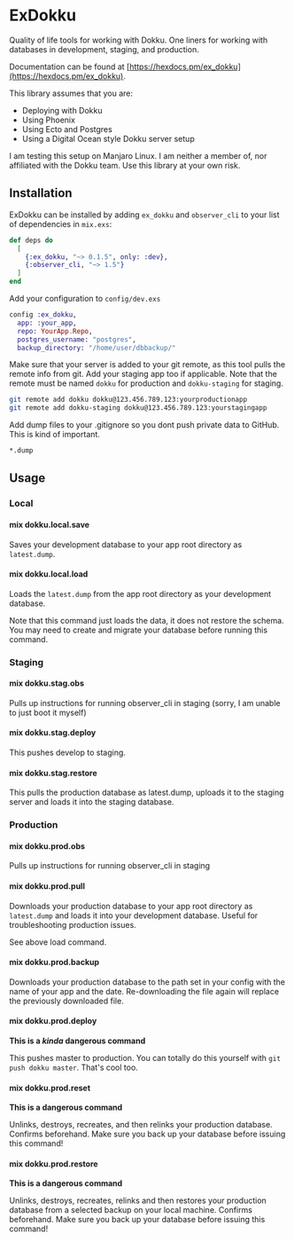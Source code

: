 # ExDokku

Quality of life tools for working with Dokku. One liners for working with databases in development, staging, and production. 

Documentation can be found at [https://hexdocs.pm/ex_dokku](https://hexdocs.pm/ex_dokku).

This library assumes that you are:

- Deploying with Dokku
- Using Phoenix
- Using Ecto and Postgres
- Using a Digital Ocean style Dokku server setup

I am testing this setup on Manjaro Linux. I am neither a member of, nor affiliated with the Dokku team. Use this library at your own risk.

## Installation

ExDokku can be installed by adding `ex_dokku` and `observer_cli` to your list of dependencies in `mix.exs`:

```elixir
def deps do
  [
    {:ex_dokku, "~> 0.1.5", only: :dev},
    {:observer_cli, "~> 1.5"}
  ]
end
```

Add your configuration to `config/dev.exs`

```elixir
config :ex_dokku,
  app: :your_app,
  repo: YourApp.Repo,
  postgres_username: "postgres",
  backup_directory: "/home/user/dbbackup/"
```

Make sure that your server is added to your git remote, as this tool pulls the remote info from git. Add your staging app too if applicable. Note that the remote must be named `dokku` for production and `dokku-staging` for staging.

```bash
git remote add dokku dokku@123.456.789.123:yourproductionapp
git remote add dokku-staging dokku@123.456.789.123:yourstagingapp
```

Add dump files to your .gitignore so you dont push private data to GitHub. This is kind of important.

```bash
*.dump
```

## Usage

### Local

####  mix dokku.local.save

Saves your development database to your app root directory as `latest.dump`.

#### mix dokku.local.load

Loads the `latest.dump` from the app root directory as your development database.

Note that this command just loads the data, it does not restore the schema. You may need to create and migrate your database before running this command.

### Staging

#### mix dokku.stag.obs

Pulls up instructions for running observer_cli in staging (sorry, I am unable to just boot it myself)

#### mix dokku.stag.deploy

This pushes develop to staging.

#### mix dokku.stag.restore

This pulls the production database as latest.dump, uploads it to the staging server and loads it into the staging database.

### Production

#### mix dokku.prod.obs

Pulls up instructions for running observer_cli in staging

#### mix dokku.prod.pull

Downloads your production database to your app root directory as `latest.dump` and loads it into your development database. Useful for troubleshooting production issues.

See above load command.

#### mix dokku.prod.backup

Downloads your production database to the path set in your config with the name of your app and the date. Re-downloading the file again will replace the previously downloaded file.

#### mix dokku.prod.deploy

**This is a _kinda_ dangerous command**

This pushes master to production. You can totally do this yourself with `git push dokku master`. That's cool too.

#### mix dokku.prod.reset

**This is a dangerous command**

Unlinks, destroys, recreates, and then relinks your production database. Confirms beforehand. Make sure you back up your database before issuing this command!

#### mix dokku.prod.restore

**This is a dangerous command**

Unlinks, destroys, recreates, relinks and then restores your production database from a selected backup on your local machine. Confirms beforehand. Make sure you back up your database before issuing this command!
